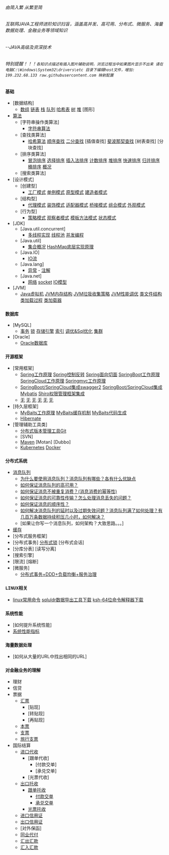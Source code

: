 ###### 由简入繁 从繁至简 
###### 互联网JAVA工程师进阶知识扫盲，涵盖高并发、高可用、分布式、微服务、海量数据处理、金融业务等领域知识 
###### --JAVA高级及资深技术
###### 特别提醒！！！`各知识点描述有插入图片辅助说明，浏览过程当中如果图片显示不出来 请在电脑C:\Windows\System32\drivers\etc 目录下编辑host文件，增加: 199.232.68.133 raw.githubusercontent.com 映射配置`

### `基础`
- [数据结构]
    - [数组](./doc/数组.md)  [链表](./doc/链表.md)  [栈](./doc/stack.md)  [队列](./doc/queue.md)  [哈希表](./doc/hash.md)  [树](./doc/tree.md)  [堆](./doc/数据结构.md)   [图形]
- [算法](./doc/算法.md)
    - [字符串操作类算法]
        - [字符串算法](./doc/字符串操作类算法.md) 
    - [查找类算法] 
        - [哈希算法](./doc/哈希算法.md) [顺序查找](./doc/顺序查找.md)   [二分查找](./doc/二分查找.md)   [插值查找]   [斐波那契查找](./doc/查找类算法.md)   [树表查找]   [分块查找]
    - [排序类算法]  
        - [冒泡排序](./doc/冒泡排序.md)  [选择排序](./doc/选择排序.md)  [插入法排序](./doc/插入法排序.md)  [计数排序](./doc/计数排序.md)  [堆排序](./doc/堆排序.md)    [快速排序](./doc/快速排序.md)   [归并排序](./doc/归并排序.md)   [桶排序](./doc/桶排序.md) [概况](./doc/排序类算法.md)
    - [搜索类算法]
- [设计模式]
    - [创建型] 
        -  [工厂模式](./doc/工厂模式.md)  [单例模式](./doc/单例模式.md)  [原型模式](./doc/原型模式.md)  [建造者模式](./doc/建造者模式.md)
    - [结构型]
        - [代理模式](./doc/抽象工厂模式.md)  [装饰模式](./doc/装饰模式.md)  [适配器模式](./doc/适配器模式.md)   [桥接模式](./doc/桥接模式.md)   [组合模式](./doc/组合模式.md)    [外观模式](./doc/创建型.md)
    - [行为型]
        - [策略模式](./doc/策略模式.md)   [观察者模式](./doc/设计模式.md)   [模板方法模式](./doc/行为型.md)   [状态模式](./doc/结构型.md)
- [JDK]
    - [Java.util.concurrent]
        - [多线程实现](./doc/多线程的实现.md)  [线程池](./doc/线程池.md) [并发编程](./doc/多线程.md)
    - [Java.util]
        - [集合概况](./doc/Java基础及集合.md)   [HashMap底层实现原理](/doc/HashMap底层实现和原理.md)
    - [Java.IO]
        - [IO流](./doc/IO.md)
    - [Java.lang]
        - [异常](./doc/异常.md)  - [注解](./doc/网络.md) 
    - [Java.net]
        - [网络](./doc/monitor.md) [socket](./doc/socket.md) [IO模型](./doc/多路复用机制.md)
- [JVM]
    - [Java虚拟机](./doc/jvm.md)  [JVM内存结构](./doc/JVM内存结构.md)   [JVM垃圾收集策略](./doc/JVM垃圾收集策略.md)   [JVM性能调优](./doc/JVM性能调优.md)   [类文件结构](./doc/类文件结构.md)   [类加载过程](./doc/类加载过程.md)   [类加载器](./doc/类加载器.md)   
### `数据库`
- [MySQL]
    - [事务](./doc/事务.md)  [锁](./doc/悲观锁和乐观锁.md)  [存储引擎](./doc/存储引擎.md)  [索引](./doc/索引.md)  [调优&Sql优化](./doc/SQL语句.md)  [集群](./doc/mysql.md)
- [Oracle]
    - [Oracle数据库](./doc/oracle.md)
### `开源框架`
- [常用框架]
    - [Spring工作原理](./doc/SpringPrinciple.md)   [Spring控制反转](./doc/SpringIOC.md)     [Spring面向切面](./doc/SpringAOP.md)    [SpringBoot工作原理](./doc/SpringBoot.md)   [SpringCloud工作原理](./doc/五大核心组件.md)    [Springmvc工作原理](./doc/SpringMVC体系结构.md)
    - [SpringBoot/SpringCloud集成swagger2](./doc/集成swagger.md)   [SpringBoot/SpringCloud集成Mybatis](./doc/集成Mybatis.md)  [Shiro权限管理框架集成](./doc/Shiro.md)  
    - [无](./doc/Spring.md)    [无](./doc/SpringSet.md)     [无](./doc/SpringAutware.md)    [无](./doc/SpringBoot运行流程.md)    [无](./doc/SpringCloud介绍.md)  [无](./doc/SpringMVC.md) 
- [持久层框架]  
    - [MyBaits工作原理](./doc/MyBatis.md)  [MyBaits缓存机制](./doc/IBatis.md)  [MyBaits代码生成](./doc/生成工具.md)
    - [Hibernate](./doc/Hibernate.md)
- [管理辅助工具类]
    - [分布式版本管理工具Git](./doc/git.md)
    - [SVN]
    - [Maven](./doc/maven.md) [Motan]  [Dubbo]
    - [Kubernetes](./doc/Kubernetes.md) [Docker](./doc/docker.md)
### `分布式系统`
- [消息队列](./doc/消息队列.md)
    - [为什么要使用消息队列？消息队列有哪些？各有什么优缺点](./doc/消息队列.md)
    - [如何保证消息队列的高可用？](./doc/MQ集群.md)
    - [如何保证消息不被重复消费？(消息消费的幂等性)](./doc/消息幂等性.md)
    - [如何保证消息的可靠性传输？怎么处理消息丢失的问题？](./doc/消息丢失.md)
    - [如何保证消息的顺序性？](./doc/消息消费顺序.md)
    - [如何解决消息队列的延时以及过期失效问题？消息队列满了如何处理？有几百万条数据持续积压几小时，如何解决？](./doc/消息过期失效.md)
    - [如果让你写一个消息队列，如何架构？大致思路。。。]
- [缓存](./doc/缓存.md)
- [分布式服务框架]
- [分布式事务]   [分布式锁](./doc/分布式锁.md)   [分布式会话]
- [分库分表]   [读写分离]
- [搜索引擎]
- [限流]   [熔断]
- [微服务]
    - [分布式事务+DDD+负载均衡+服务治理](./doc/MicroService.md)
### `LINUX相关`
- [linux常用命令](./doc/linux.md)  [sqluldr数据导出工具下载](./doc/sqluldr.zip)  [ksh-64位命令解释器下载](./doc/ksh-20120801-37.el6_9.x86_64.rpm)
### `系统性能`
- [如何提升系统性能]
- [系统性能指标](./doc/性能测试指标.md)
### `海量数据处理`
- [如何从大量的URL中找出相同的URL]
### `对金融业务的理解`
- 理财
- 信贷
- 票据
    - [汇票](./doc/BillOfExchange.md)
        - [贴现]
        - [转贴现]
        - [再贴现]
    - [本票](./doc/PromissoryNotes.md)
    - [支票](./doc/cheque.md)
    - [旅行支票](./doc/TravelerCheque.md)
- 国际结算
    - [进口代收](./doc/ImportCollection.md)
        - [跟单代收]
            - [付款交单]
            - [承兑交单]
        - [光票代收]
    - [出口托收](./doc/ExportCollection.md)
        - [跟单托收](./doc/OutwardCollection.md)
            - [付款交单](./doc/DocumentsAgainstPayment.md)
            - [承兑交单](./doc/DocumentsAgainstAcceptance.md)
        - [光票托收](./doc/CleanCollection.md)
    - [进口信用证](./doc/ImportCredit.md)
    - [出口信用证](./doc/ExportCredit.md)
    - [对外保函]
    - [同业代付](./doc/BankRefinance.md)
    - [汇出汇款](./doc/OutwardRemittance.md)
    - [汇入汇款](./doc/InwardRemittance.md)
